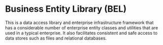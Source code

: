 # Business Entity Library (BEL)

This is a data access library and enterprise infrastructure framework that has 
a considerable number of enterprise entity classes and utilities that are used 
in a typical enterprise. It also facilitates consistent and safe access to data 
stores such as files and relational databases.

